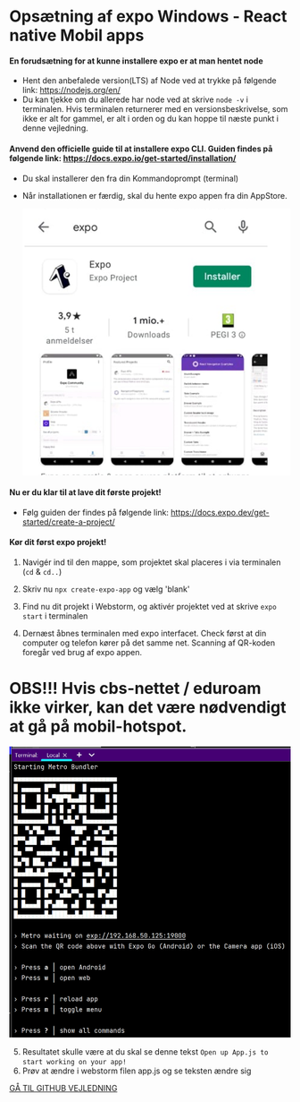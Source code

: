 # Opsætning af expo Windows - React native Mobil apps

#### En forudsætning for at kunne installere expo er at man hentet node
- Hent den anbefalede version(LTS) af Node ved at trykke på følgende link: https://nodejs.org/en/
- Du kan tjekke om du allerede har node ved at skrive `node -v` i terminalen. Hvis terminalen returnerer med en versionsbeskrivelse, som ikke er alt for gammel, er alt i orden og du kan hoppe til næste punkt i denne vejledning. 

#### Anvend den officielle guide til at installere expo CLI. Guiden findes på følgende link: https://docs.expo.io/get-started/installation/
- Du skal installerer den fra din Kommandoprompt (terminal)
- Når installationen er færdig, skal du hente expo appen fra din AppStore.
 
  ![expo](billeder/expoIcon.png)


#### Nu er du klar til at lave dit første projekt! 
- Følg guiden der findes på følgende link: https://docs.expo.dev/get-started/create-a-project/

#### Kør dit først expo projekt!
1. Navigér ind til den mappe, som projektet skal placeres i via terminalen (`cd` & `cd..`)

2. Skriv nu `npx create-expo-app` og vælg 'blank'
3. Find nu dit projekt i Webstorm, og aktivér projektet ved at skrive
   `expo start` i terminalen

4. Dernæst åbnes terminalen med expo interfacet. Check først at din computer og telefon kører på det samme net. Scanning af QR-koden foregår ved brug af expo appen.
# OBS!!! Hvis cbs-nettet / eduroam ikke virker, kan det være nødvendigt at gå på mobil-hotspot. 
   ![](billeder/screenshot5.png)

5. Resultatet skulle være at du skal se denne tekst `Open up App.js to start working on your app!`
6. Prøv at ændre i webstorm filen app.js og se teksten ændre sig


<a href="https://github.com/Innovationg-og-ny-teknologi-2021/0_intro_vejledning/blob/main/windows/3_github_vejledning.md
" target="_blank">GÅ TIL GITHUB VEJLEDNING</a>
